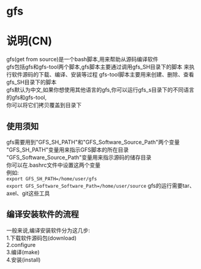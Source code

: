 # gfs
# 说明(CN)
gfs(get from source)是一个bash脚本,用来帮助从源码编译软件  
gfs包括gfs和gfs-tool两个脚本,gfs脚本主要通过调用gfs_SH目录下的脚本
来执行软件源码的下载、编译、安装等过程
gfs-tool脚本主要用来创建、删除、查看gfs_SH目录下的脚本  
gfs默认为中文,如果你想使用其他语言的gfs,你可以运行gfs_s目录下的不同语言的gfs和gfs-tool,  
你可以将它们拷贝覆盖到目录下  
## 使用须知
gfs需要用到"GFS_SH_PATH"和"GFS_Software_Source_Path"两个变量  
"GFS_SH_PATH"变量用来指示GFS脚本的所在目录  
"GFS_Software_Source_Path"变量用来指示源码的储存目录  
你可以在.bashrc文件中设置这两个变量  
例如:  
	`export GFS_SH_PATH=/home/user/gfs`  
	`export GFS_Software_Software_Path=/home/user/source`
gfs的运行需要tar、axel、git这些工具
## 编译安装软件的流程
一般来说,编译安装软件分为这几步:  
1.下载软件源码包(download)  
2.configure  
3.编译(make)  
4.安装(install)  
